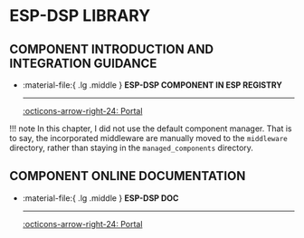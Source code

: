 # ESP-DSP LIBRARY

## COMPONENT INTRODUCTION AND INTEGRATION GUIDANCE

<div class="grid cards" markdown>

-   :material-file:{ .lg .middle } __ESP-DSP COMPONENT IN ESP REGISTRY__

    ---


    [:octicons-arrow-right-24: <a href="https://components.espressif.com/components/espressif/esp-dsp" target="_blank"> Portal </a>](#)

</div>

!!! note
    In this chapter, I did not use the default component manager. That is to say, the incorporated middleware are manually moved to the `middleware` directory, rather than staying in the `managed_components` directory.

## COMPONENT ONLINE DOCUMENTATION

<div class="grid cards" markdown>

-   :material-file:{ .lg .middle } __ESP-DSP DOC__

    ---


    [:octicons-arrow-right-24: <a href="https://docs.espressif.com/projects/esp-dsp/en/latest/esp32/esp-dsp-library.html" target="_blank"> Portal </a>](#)

</div>

